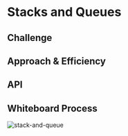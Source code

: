 # Stacks and Queues
<!-- Short summary or background information -->

## Challenge
<!-- Description of the challenge -->

## Approach & Efficiency
<!-- What approach did you take? Why? What is the Big O space/time for this approach? -->

## API
<!-- Description of each method publicly available to your Stack and Queue-->
## Whiteboard Process
<!-- Embedded whiteboard image -->
![stack-and-queue](/code-challenge09/stack-and-queue.png)